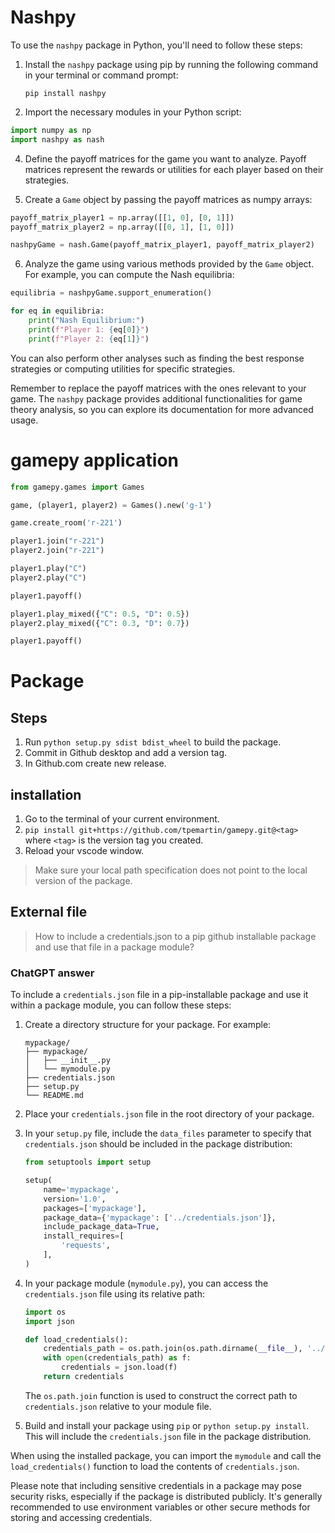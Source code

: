 # Nashpy

To use the `nashpy` package in Python, you'll need to follow these steps:

1. Install the `nashpy` package using pip by running the following command in your terminal or command prompt:
   ```
   pip install nashpy
   ```

2. Import the necessary modules in your Python script:
   



```python
import numpy as np
import nashpy as nash
```


4. Define the payoff matrices for the game you want to analyze. Payoff matrices represent the rewards or utilities for each player based on their strategies.

5. Create a `Game` object by passing the payoff matrices as numpy arrays:
   


```python
payoff_matrix_player1 = np.array([[1, 0], [0, 1]])
payoff_matrix_player2 = np.array([[0, 1], [1, 0]])

nashpyGame = nash.Game(payoff_matrix_player1, payoff_matrix_player2)
```


6. Analyze the game using various methods provided by the `Game` object. For example, you can compute the Nash equilibria:
   


```python
equilibria = nashpyGame.support_enumeration()

for eq in equilibria:
    print("Nash Equilibrium:")
    print(f"Player 1: {eq[0]}")
    print(f"Player 2: {eq[1]}")
```


   You can also perform other analyses such as finding the best response strategies or computing utilities for specific strategies.

Remember to replace the payoff matrices with the ones relevant to your game. The `nashpy` package provides additional functionalities for game theory analysis, so you can explore its documentation for more advanced usage.

# gamepy application


```python
from gamepy.games import Games
```


```python
game, (player1, player2) = Games().new('g-1')
```


```python
game.create_room('r-221')
```


```python
player1.join("r-221")
player2.join("r-221")
```


```python
player1.play("C")
player2.play("C")
```


```python
player1.payoff()
```


```python
player1.play_mixed({"C": 0.5, "D": 0.5})
player2.play_mixed({"C": 0.3, "D": 0.7})

```


```python
player1.payoff()
```

# Package

## Steps

1. Run `python setup.py sdist bdist_wheel` to build the package.
2. Commit in Github desktop and add a version tag.
3. In Github.com create new release.

## installation

1. Go to the terminal of your current environment.
2. `pip install git+https://github.com/tpemartin/gamepy.git@<tag>` where `<tag>` is the version tag you created.
3. Reload your vscode window.

> Make sure your local path specification does not point to the local version of the package.

## External file

> How to include a credentials.json to a pip github installable package and use that file in a package module?

### ChatGPT answer

To include a `credentials.json` file in a pip-installable package and use it within a package module, you can follow these steps:

1. Create a directory structure for your package. For example:
   ```
   mypackage/
   ├── mypackage/
   │   ├── __init__.py
   │   └── mymodule.py
   ├── credentials.json
   ├── setup.py
   └── README.md
   ```

2. Place your `credentials.json` file in the root directory of your package.

3. In your `setup.py` file, include the `data_files` parameter to specify that `credentials.json` should be included in the package distribution:

   ```python
   from setuptools import setup

   setup(
       name='mypackage',
       version='1.0',
       packages=['mypackage'],
       package_data={'mypackage': ['../credentials.json']},
       include_package_data=True,
       install_requires=[
           'requests',
       ],
   )
   ```

4. In your package module (`mymodule.py`), you can access the `credentials.json` file using its relative path:

   ```python
   import os
   import json

   def load_credentials():
       credentials_path = os.path.join(os.path.dirname(__file__), '../credentials.json')
       with open(credentials_path) as f:
           credentials = json.load(f)
       return credentials
   ```

   The `os.path.join` function is used to construct the correct path to `credentials.json` relative to your module file.

5. Build and install your package using `pip` or `python setup.py install`. This will include the `credentials.json` file in the package distribution.

When using the installed package, you can import the `mymodule` and call the `load_credentials()` function to load the contents of `credentials.json`.

Please note that including sensitive credentials in a package may pose security risks, especially if the package is distributed publicly. It's generally recommended to use environment variables or other secure methods for storing and accessing credentials.


```python

```
